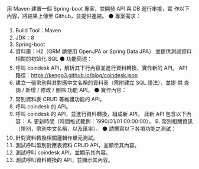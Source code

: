 用 Maven 建置一個 Spring-boot 專案，並開發 API 與 DB 進行串接，實
作以下內容，將結果上傳至 Github，並提供連結。
⚫ 專案需求：
1. Build Tool：Maven
2. JDK：8
3. Spring-boot
4. 資料庫：H2（ORM 請使用 OpenJPA or Spring Data JPA）
並提供測試資料相關的初始化 SQL
⚫ 功能簡述：
1. 呼叫 coindesk API，解析其下行內容並進行資料轉換，實作新的 API。
API 路徑：https://kengp3.github.io/blog/coindesk.json
2. 建立一張幣別與其對應中文名稱的資料表（需附建立 SQL 語法），並提
供 查詢 / 新增 / 修改 / 刪除 功能 API。
⚫ 實作內容：
1. 幣別資料表 CRUD 等維護功能的 API。
2. 呼叫 coindesk 的 API。
3. 呼叫 coindesk 的 API，並進行資料轉換，組成新 API。
此新 API 包含以下內容：
A. 更新時間（時間格式範例：1990/01/01 00:00:00）。
B. 幣別相關資訊（幣別，幣別中文名稱，以及匯率）。
⚫ 請撰寫以下各項功能之測試：
1. 針對資料轉換相關邏輯作單元測試。
2. 測試呼叫幣別對應表資料 CRUD API，並顯示其內容。
3. 測試呼叫 coindesk API，並顯示其內容。
4. 測試呼叫資料轉換的 API，並顯示其內容。
